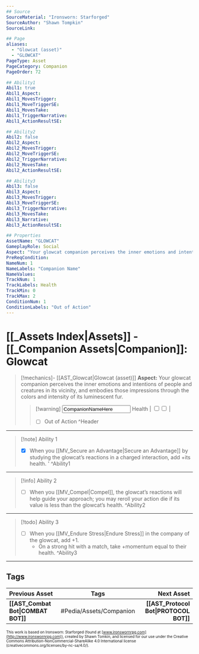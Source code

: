 ```yaml
---
## Source
SourceMaterial: "Ironsworn: Starforged"
SourceAuthor: "Shawn Tompkin"
SourceLink: 

## Page
aliases:
  - "Glowcat (asset)"
  - "GLOWCAT"
PageType: Asset
PageCategory: Companion
PageOrder: 72

## Ability1
Abil1: true
Abil1_Aspect:
Abil1_MovesTrigger:
Abil1_MoveTriggerSE:
Abil1_MovesTake:
Abil1_TriggerNarrative:
Abil1_ActionResultSE:

## Ability2
Abil2: false
Abil2_Aspect:
Abil2_MovesTrigger:
Abil2_MoveTriggerSE:
Abil2_TriggerNarrative:
Abil2_MovesTake:
Abil2_ActionResultSE:

## Ability3
Abil3: false
Abil3_Aspect:
Abil3_MovesTrigger:
Abil3_MoveTriggerSE:
Abil3_TriggerNarrative:
Abil3_MovesTake:
Abil3_Narrative:
Abil3_ActionResultSE:

## Properties
AssetName: "GLOWCAT"
GameplayRole: Social
Aspect: "Your glowcat companion perceives the inner emotions and intentions of people and creatures in its vicinity, and embodies those impressions through the colors and intensity of its luminescent fur."
PreReqCondition: 
NameNum: 1
NameLabels: "Companion Name"
NameValues:
TrackNum: 1
TrackLabels: Health
TrackMin: 0
TrackMax: 2
ConditionNum: 1
ConditionLabels: "Out of Action"
---
```

# [[_Assets Index|Assets]] - [[_Companion Assets|Companion]]: Glowcat
> [!mechanics]- [[AST_Glowcat|Glowcat (asset)]]
> **Aspect:** Your glowcat companion perceives the inner emotions and intentions of people and creatures in its vicinity, and embodies those impressions through the colors and intensity of its luminescent fur.
> > [!warning]  <input type=texbox value="CompanionNameHere"> Health | <input type="checkbox" /><input type="checkbox" /> |
> > - [ ] Out of Action
^Header
___
> [!note] Ability 1
> - [x] When you [[MV_Secure an Advantage|Secure an Advantage]] by studying the glowcat’s reactions in a charged interaction, add +its health. '
^Ability1
___
> [!info] Ability 2
> - [ ] When you  [[MV_Compel|Compel]], the glowcat’s reactions will help guide your approach; you may reroll your action die if its value is less than the glowcat’s health.
^Ability2
___
> [!todo] Ability 3
> - [ ] When you [[MV_Endure Stress|Endure Stress]] in the company of the glowcat, add +1. 
> 	- On a strong hit with a match, take +momentum equal to their health.
^Ability3
___

## Tags
| Previous Asset| Tags | Next Asset |
|:--- |:---:| ---:|
| **[[AST_Combat Bot\|COMBAT BOT]]** | #Pedia/Assets/Companion | **[[AST_Protocol Bot\|PROTOCOL BOT]]** |

<font size=-2>This work is based on Ironsworn: Starforged (found at [www.ironswornrpg.com](http://www.ironswornrpg.com)), created by Shawn Tomkin, and licensed for our use under the Creative Commons Attribution-NonCommercial-ShareAlike 4.0 International license  (creativecommons.org/licenses/by-nc-sa/4.0/).</font>